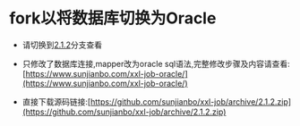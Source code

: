 # fork以将数据库切换为Oracle

 - 请切换到[2.1.2](https://github.com/sunjianbo/xxl-job/tree/2.1.2)分支查看

 - 只修改了数据库连接,mapper改为oracle sql语法,完整修改步骤及内容请查看:[https://www.sunjianbo.com/xxl-job-oracle/](https://www.sunjianbo.com/xxl-job-oracle/)

 - 直接下载源码链接:[https://github.com/sunjianbo/xxl-job/archive/2.1.2.zip](https://github.com/sunjianbo/xxl-job/archive/2.1.2.zip)
